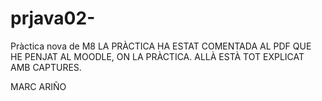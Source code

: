 # prjava02-
Pràctica nova de M8 
LA PRÀCTICA HA ESTAT COMENTADA AL PDF QUE HE PENJAT AL MOODLE, ON LA PRÀCTICA.
ALLÀ ESTÀ TOT EXPLICAT AMB CAPTURES.

MARC ARIÑO
